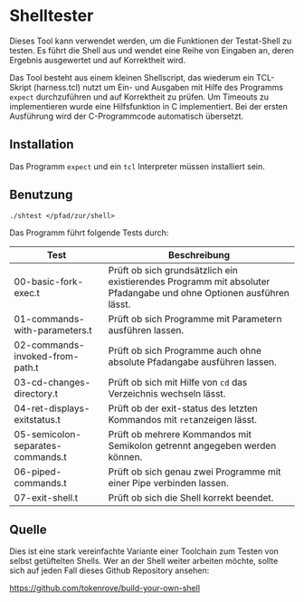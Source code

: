 # Shelltester

Dieses Tool kann verwendet werden, um die Funktionen der Testat-Shell
zu testen. Es führt die Shell aus und wendet eine Reihe von Eingaben
an, deren Ergebnis ausgewertet und auf Korrektheit wird.

Das Tool besteht aus einem kleinen Shellscript, das wiederum ein TCL-Skript
(harness.tcl) nutzt um Ein- und Ausgaben mit Hilfe des Programms `expect` 
durchzuführen und auf Korrektheit zu prüfen. Um Timeouts zu implementieren
wurde eine Hilfsfunktion in C implementiert. Bei der ersten Ausführung wird
der C-Programmcode automatisch übersetzt.

## Installation

Das Programm `expect` und ein `tcl` Interpreter müssen installiert sein.

## Benutzung

```
./shtest </pfad/zur/shell>
```

Das Programm führt folgende Tests durch:

| Test                                | Beschreibung                               |
| ----------------------------------- | ------------------------------------------ |
| 00-basic-fork-exec.t                | Prüft ob sich grundsätzlich ein existierendes Programm mit absoluter Pfadangabe und ohne Optionen ausführen lässt. |
| 01-commands-with-parameters.t       | Prüft ob sich Programme mit Parametern ausführen lassen. |
| 02-commands-invoked-from-path.t     | Prüft ob sich Programme auch ohne absolute Pfadangabe ausführen lassen. |
| 03-cd-changes-directory.t           | Prüft ob sich mit Hilfe von `cd` das Verzeichnis wechseln lässt. | 
| 04-ret-displays-exitstatus.t        | Prüft ob der exit-status des letzten Kommandos mit `ret`anzeigen lässt. |
| 05-semicolon-separates-commands.t   | Prüft ob mehrere Kommandos mit Semikolon getrennt angegeben werden können. |
| 06-piped-commands.t                 | Prüft ob sich genau zwei Programme mit einer Pipe verbinden lassen. |
| 07-exit-shell.t                     | Prüft ob sich die Shell korrekt beendet. |

## Quelle

Dies ist eine stark vereinfachte Variante einer Toolchain zum Testen von
selbst getüftelten Shells. Wer an der Shell weiter arbeiten möchte, sollte
sich auf jeden Fall dieses Github Repository ansehen:

https://github.com/tokenrove/build-your-own-shell
